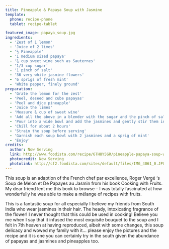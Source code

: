 ```yaml
---
title: Pineapple & Papaya Soup with Jasmine
template:
  phone: recipe-phone
  tablet: recipe-tablet

featured_image: papaya_soup.jpg
ingredients:
  - 'Zest of 1 lemon'
  - 'Juice of 2 limes'
  - '½ Pineapple'
  - '1 medium sized papaya'
  - '¾ cup sweet wine such as Sauternes'
  - '1/3 cup sugar'
  - '1 pinch of salt'
  - '36 very white jasmine flowers'
  - '6 sprigs of fresh mint'
  - 'White pepper, finely ground'
preparation:
  - 'Grate the lemon for the zest'
  - 'Peel, deseed and cube papayas'
  - 'Peel and dice pineapple'
  - 'Juice the limes'
  - 'Measure ¾ cup of sweet wine'
  - 'Add all the above in a blender with the sugar and the pinch of salt'
  - 'Pour into a wide bowl and add the jasmines and gently stir them in'
  - 'Chill for about 2 hours'
  - 'Strain the soup before serving'
  - 'Garnish each soup bowl with 2 jasmines and a sprig of mint'
  - 'Enjoy'
credits:
  author: Now Serving
  link: http://www.foodista.com/recipe/6TH8Y5GR/pineapple-papaya-soup-with-jasmine
  photocredit: Now Serving
  photolink: http://cf2.foodista.com/sites/default/files/IMG_4061_0.JPG
---
```


This soup is an adaption of the French chef par excellence, Roger Vergé ‘s Soup de Melon et De Papayes au Jasmin from his book Cooking with Fruits. My dear friend lent me this book to browse – I was totally fascinated at how wonderfully he was able to make a mélange of recipes with fruits.

This is a fantastic soup for all especially I believe my friends from South India who wear jasmines in their hair. The heady, intoxicating fragrance of the flower! I never thought that this could be used in cooking! Believe you me when I say that it infused the most exquisite bouquet to the soup and I felt in 7th heaven at having reproduced, albeit with some changes, this soup delicacy and wowed my family with it… please enjoy the pictures and the recipe and it is one you can certainly try in the south given the abundance of papayas and jasmines and pineapples too.

